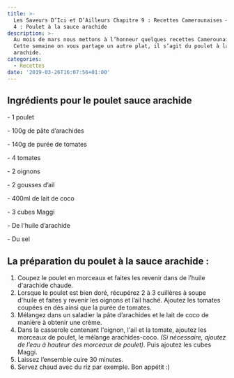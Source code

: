 ```yaml
---
title: >-
  Les Saveurs D’Ici et D’Ailleurs Chapitre 9 : Recettes Camerounaises – Episode
  4 : Poulet à la sauce arachide
description: >-
  Au mois de mars nous mettons à l’honneur quelques recettes Camerounaises !
  Cette semaine on vous partage un autre plat, il s’agit du poulet à la sauce
  arachide.
categories:
  - Recettes
date: '2019-03-26T16:07:56+01:00'
---
```

## Ingrédients pour le poulet sauce arachide

\- 1 poulet

\- 100g de pâte d’arachides

\- 140g de purée de tomates

\- 4 tomates

\- 2 oignons

\- 2 gousses d’ail

\- 400ml de lait de coco

\- 3 cubes Maggi

\- De l'huile d’arachide

\- Du sel

## La préparation du poulet à la sauce arachide :

1. Coupez le poulet en morceaux et faites les revenir dans de l’huile d'arachide chaude.
2. Lorsque le poulet est bien doré, récupérez 2 à 3 cuillères à soupe d'huile et faites y revenir les oignons et l’ail haché. Ajoutez les tomates coupées en dés ainsi que la purée de tomates.
3. Mélangez dans un saladier la pâte d’arachides et le lait de coco de manière à obtenir une crème.
4. Dans la casserole contenant l'oignon, l'ail et la tomate, ajoutez les morceaux de poulet, le mélange arachides-coco. _(Si nécessaire, ajoutez de l’eau à hauteur des morceaux de poulet)_. Puis ajoutez les cubes Maggi.
5. Laissez l’ensemble cuire 30 minutes.
6. Servez chaud avec du riz par exemple. Bon appétit :)
